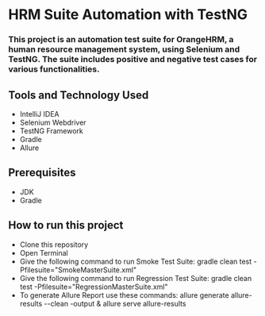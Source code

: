 # HRM Suite Automation with TestNG
### This project is an automation test suite for OrangeHRM, a human resource management system, using Selenium and TestNG. The suite includes positive and negative test cases for various functionalities.

## Tools and Technology Used
- IntelliJ IDEA
- Selenium Webdriver
- TestNG Framework
- Gradle
- Allure

## Prerequisites
- JDK
- Gradle

## How to run this project
- Clone this repository
- Open Terminal
- Give the following command to run Smoke Test Suite: gradle clean test -Pfilesuite="SmokeMasterSuite.xml"
- Give the following command to run Regression Test Suite: gradle clean test -Pfilesuite="RegressionMasterSuite.xml"
- To generate Allure Report use these commands: allure generate allure-results --clean -output & allure serve allure-results


